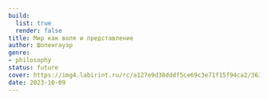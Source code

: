 ```yaml
---
build:
  list: true
  render: false
title: Мир как воля и представление
author: Шопенгауэр
genre:
- philosophy
status: future
cover: https://img4.labirint.ru/rc/a127e9d38dddf5ce69c3e71f15f94ca2/363x561q80/books74/738368/cover.jpg?1582010702
date: 2023-10-09
---
```


